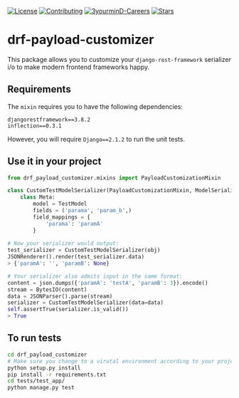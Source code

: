 
[![License](https://img.shields.io/github/license/3yourmind/drf-payload-customizer.svg)](./LICENSE)
[![Contributing](https://img.shields.io/badge/PR-welcome-green.svg)](https://github.com/3YOURMIND/drf-payload-customizer/pulls)
[![3yourminD-Careers](https://img.shields.io/badge/3YOURMIND-Hiring-brightgreen.svg)](https://www.3yourmind.com/career)
[![Stars](https://img.shields.io/github/stars/3YOURMIND/drf-payload-customizer.svg?style=social&label=Stars)](https://github.com/3YOURMIND/drf-payload-customizer/stargazers)


# drf-payload-customizer

This package allows you to customize your `django-rest-framework` serializer i/o to make modern frontend frameworks happy.

## Requirements
The `mixin` requires you to have the following dependencies:

```
djangorestframework==3.8.2
inflection==0.3.1
```

However, you will require `Django==2.1.2` to run the unit tests. 

## Use it in your project

```py
from drf_payload_customizer.mixins import PayloadCustomizationMixin

class CustomTestModelSerializer(PayloadCustomizationMixin, ModelSerializer):
    class Meta:
        model = TestModel
        fields = ('parama', 'param_b',)
        field_mappings = {
            'parama': 'paramA'
        }
        
# Now your serializer would output: 
test_serializer = CustomTestModelSerializer(obj)
JSONRenderer().render(test_serializer.data)
> {'paramA': '', 'paramB': None}

# Your serializer also admits input in the same format: 
content = json.dumps({'paramA': 'testA', 'paramB': 3}).encode()
stream = BytesIO(content)
data = JSONParser().parse(stream)
serializer = CustomTestModelSerializer(data=data)
self.assertTrue(serializer.is_valid())
> True
```

## To run tests 

```sh
cd drf_payload_customizer
# Make sure you change to a virutal environment according to your project setup
python setup.py install 
pip install -r requirements.txt 
cd tests/test_app/ 
python manage.py test 
``` 
